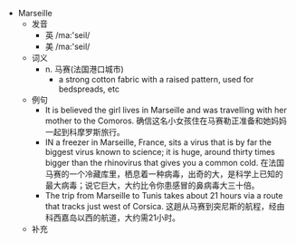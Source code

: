 - Marseille
  - 发音
    - 英 /ma:'seil/
    - 美 /ma:'seil/
  - 词义
    - n. 马赛(法国港口城市)
      - a strong cotton fabric with a raised pattern, used for bedspreads, etc 
  - 例句
    - It is believed the girl lives in Marseille and was travelling with her mother to the Comoros. 确信这名小女孩住在马赛勒正准备和她妈妈一起到科摩罗斯旅行。
    - IN a freezer in Marseille, France, sits a virus that is by far the biggest virus known to science; it is huge, around thirty times bigger than the rhinovirus that gives you a common cold. 在法国马赛的一个冷藏库里，栖息着一种病毒，出奇的大，是科学上已知的最大病毒；说它巨大，大约比令你患感冒的鼻病毒大三十倍。
    - The trip from Marseille to Tunis takes about 21 hours via a route that tracks just west of Corsica. 这趟从马赛到突尼斯的航程，经由科西嘉岛以西的航道，大约需21小时。
  - 补充